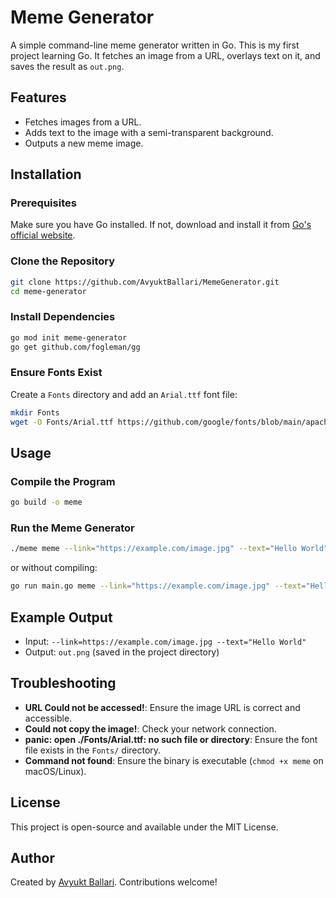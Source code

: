 # Meme Generator

A simple command-line meme generator written in Go. This is my first project learning Go. It fetches an image from a URL, overlays text on it, and saves the result as `out.png`.

## Features
- Fetches images from a URL.
- Adds text to the image with a semi-transparent background.
- Outputs a new meme image.

## Installation

### Prerequisites
Make sure you have Go installed. If not, download and install it from [Go's official website](https://go.dev/dl/).

### Clone the Repository
```sh
git clone https://github.com/AvyuktBallari/MemeGenerator.git
cd meme-generator
```

### Install Dependencies
```sh
go mod init meme-generator
go get github.com/fogleman/gg
```

### Ensure Fonts Exist
Create a `Fonts` directory and add an `Arial.ttf` font file:
```sh
mkdir Fonts
wget -O Fonts/Arial.ttf https://github.com/google/fonts/blob/main/apache/arial/Arial.ttf?raw=true
```

## Usage
### Compile the Program
```sh
go build -o meme
```

### Run the Meme Generator
```sh
./meme meme --link="https://example.com/image.jpg" --text="Hello World"
```

or without compiling:
```sh
go run main.go meme --link="https://example.com/image.jpg" --text="Hello World"
```

## Example Output
- Input: `--link=https://example.com/image.jpg --text="Hello World"`
- Output: `out.png` (saved in the project directory)

## Troubleshooting
- **URL Could not be accessed!**: Ensure the image URL is correct and accessible.
- **Could not copy the image!**: Check your network connection.
- **panic: open ./Fonts/Arial.ttf: no such file or directory**: Ensure the font file exists in the `Fonts/` directory.
- **Command not found**: Ensure the binary is executable (`chmod +x meme` on macOS/Linux).

## License
This project is open-source and available under the MIT License.

## Author
Created by [Avyukt Ballari](https://github.com/AvyuktBallari). Contributions welcome!

